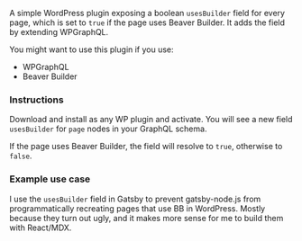 A simple WordPress plugin exposing a boolean `usesBuilder` field for every page, which is set to `true` if the page uses Beaver Builder. It adds the field by extending WPGraphQL.

You might want to use this plugin if you use:
- WPGraphQL
- Beaver Builder

### Instructions

Download and install as any WP plugin and activate. You will see a new field `usesBuilder` for `page` nodes in your GraphQL schema.

If the page uses Beaver Builder, the field will resolve to `true`, otherwise to `false`.

### Example use case

I use the `usesBuilder` field in Gatsby to prevent gatsby-node.js from programmatically recreating pages that use BB in WordPress. Mostly because they turn out ugly, and it makes more sense for me to build them with React/MDX.